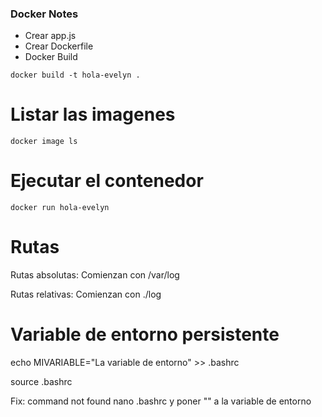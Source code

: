 ### Docker Notes

- Crear app.js
- Crear Dockerfile
- Docker Build

```
docker build -t hola-evelyn .
```
# Listar las imagenes
```
docker image ls
```
# Ejecutar el contenedor
```
docker run hola-evelyn
```
# Rutas

Rutas absolutas:
Comienzan con /var/log

Rutas relativas:
Comienzan con ./log

# Variable de entorno persistente

echo MIVARIABLE="La variable de entorno" >> .bashrc

source .bashrc

Fix: command not found
nano .bashrc y poner "" a la variable de entorno

